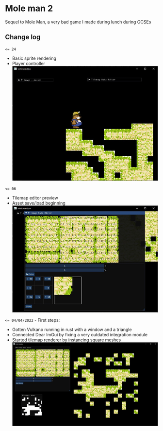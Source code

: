 # Mole man 2

Sequel to Mole Man, a very bad game I made during lunch during GCSEs

## Change log

`<= 24`

- Basic sprite rendering
- Player controller
![Tilemap](readme/player1.jpg)

`<= 06`

- Tilemap editor preview
- Asset save/load beginning
![Tilemap](readme/tilemap2.jpg)

`<= 04/04/2022` - First steps:

- Gotten Vulkano running in rust with a window and a triangle
- Connected Dear ImGui by fixing a very outdated integration module
- Started tilemap renderer by instancing square meshes
![Tilemap](readme/tilemap1.jpg)
